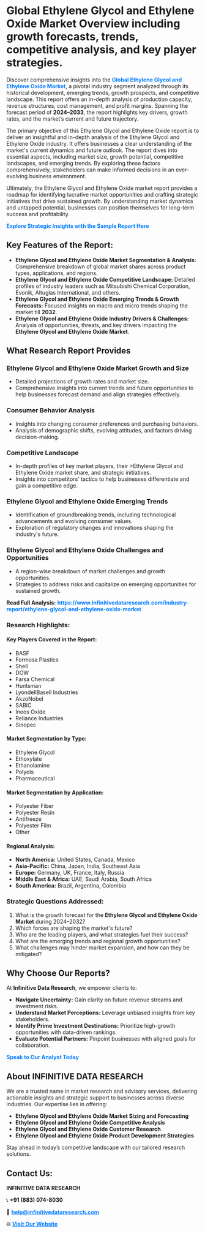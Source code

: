 <h1>Global Ethylene Glycol and Ethylene Oxide Market Overview including growth forecasts, trends, competitive analysis, and key player strategies.</h1>
<p>
Discover comprehensive insights into the 
<a href="https://www.infinitivedataresearch.com/industry-report/ethylene-glycol-and-ethylene-oxide-market" rel="dofollow" style="color: #007BFF; text-decoration: none;"><strong>Global Ethylene Glycol and Ethylene Oxide Market</strong></a>, a pivotal industry segment analyzed through its historical development, emerging trends, growth prospects, and competitive landscape. This report offers an in-depth analysis of production capacity, revenue structures, cost management, and profit margins. Spanning the forecast period of <strong>2024–2033</strong>, the report highlights key drivers, growth rates, and the market’s current and future trajectory.
</p>
<p>
The primary objective of this Ethylene Glycol and Ethylene Oxide report is to deliver an insightful and in-depth analysis of the Ethylene Glycol and Ethylene Oxide industry. It offers businesses a clear understanding of the market's current dynamics and future outlook. The report dives into essential aspects, including market size, growth potential, competitive landscapes, and emerging trends. By exploring these factors comprehensively, stakeholders can make informed decisions in an ever-evolving business environment.
</p>
<p>
Ultimately, the Ethylene Glycol and Ethylene Oxide market report provides a roadmap for identifying lucrative market opportunities and crafting strategic initiatives that drive sustained growth. By understanding market dynamics and untapped potential, businesses can position themselves for long-term success and profitability.
</p>
<p>
<a href="https://www.infinitivedataresearch.com/request-sample/reportId=106172" style="color: #007BFF; text-decoration: none;"><strong>Explore Strategic Insights with the Sample Report Here</strong></a>
</p>

<h2>Key Features of the Report:</h2>
<ul>
<li><strong>Ethylene Glycol and Ethylene Oxide Market Segmentation & Analysis:</strong> Comprehensive breakdown of global market shares across product types, applications, and regions.</li>
<li><strong>Ethylene Glycol and Ethylene Oxide Competitive Landscape:</strong> Detailed profiles of industry leaders such as Mitsubishi Chemical Corporation, Evonik, Altuglas International, and others.</li>
<li><strong>Ethylene Glycol and Ethylene Oxide Emerging Trends & Growth Forecasts:</strong> Focused insights on macro and micro trends shaping the market till <strong>2032</strong>.</li>
<li><strong>Ethylene Glycol and Ethylene Oxide Industry Drivers & Challenges:</strong> Analysis of opportunities, threats, and key drivers impacting the <strong>Ethylene Glycol and Ethylene Oxide Market</strong>.</li>
</ul>

<h2>What Research Report Provides</h2>
<h3>Ethylene Glycol and Ethylene Oxide Market Growth and Size</h3>
<ul>
<li>Detailed projections of growth rates and market size.</li>
<li>Comprehensive insights into current trends and future opportunities to help businesses forecast demand and align strategies effectively.</li>
</ul>

<h3>Consumer Behavior Analysis</h3>
<ul>
<li>Insights into changing consumer preferences and purchasing behaviors.</li>
<li>Analysis of demographic shifts, evolving attitudes, and factors driving decision-making.</li>
</ul>

<h3>Competitive Landscape</h3>
<ul>
<li>In-depth profiles of key market players, their >Ethylene Glycol and Ethylene Oxide market share, and strategic initiatives.</li>
<li>Insights into competitors' tactics to help businesses differentiate and gain a competitive edge.</li>
</ul>

<h3>Ethylene Glycol and Ethylene Oxide Emerging Trends</h3>
<ul>
<li>Identification of groundbreaking trends, including technological advancements and evolving consumer values.</li>
<li>Exploration of regulatory changes and innovations shaping the industry's future.</li>
</ul>

<h3>Ethylene Glycol and Ethylene Oxide Challenges and Opportunities</h3>
<ul>
<li>A region-wise breakdown of market challenges and growth opportunities.</li>
<li>Strategies to address risks and capitalize on emerging opportunities for sustained growth.</li>
</ul>
<p><strong>Read Full Analysis:</strong> <a href="https://www.infinitivedataresearch.com/industry-report/ethylene-glycol-and-ethylene-oxide-market" rel="dofollow" style="color: #007BFF; text-decoration: none;"><strong>https://www.infinitivedataresearch.com/industry-report/ethylene-glycol-and-ethylene-oxide-market</strong></a></p>
<h3>Research Highlights:</h3>
<h4>Key Players Covered in the Report:</h4>
<ul><li>BASF</li><li>Formosa Plastics</li><li>Shell</li><li>DOW</li><li>Farsa Chemical</li><li>Huntsman</li><li>LyondellBasell Industries</li><li>AkzoNobel</li><li>SABIC</li><li>Ineos Oxide</li><li>Reliance Industries</li><li>Sinopec</li></ul>
<h4>Market Segmentation by Type:</h4>
<ul><li>Ethylene Glycol</li><li>Ethoxylate</li><li>Ethanolamine</li><li>Polyols</li><li>Pharmaceutical</li></ul>
<h4>Market Segmentation by Application:</h4>
<ul><li>Polyester Fiber</li><li>Polyester Resin</li><li>Antifreeze</li><li>Polyester Film</li><li>Other</li></ul>

<h4>Regional Analysis:</h4>
<ul>
<li><strong>North America:</strong> United States, Canada, Mexico</li>
<li><strong>Asia-Pacific:</strong> China, Japan, India, Southeast Asia</li>
<li><strong>Europe:</strong> Germany, UK, France, Italy, Russia</li>
<li><strong>Middle East & Africa:</strong> UAE, Saudi Arabia, South Africa</li>
<li><strong>South America:</strong> Brazil, Argentina, Colombia</li>
</ul>

<h3>Strategic Questions Addressed:</h3>
<ol>
<li>What is the growth forecast for the <strong>Ethylene Glycol and Ethylene Oxide Market</strong> during 2024–2032?</li>
<li>Which forces are shaping the market's future?</li>
<li>Who are the leading players, and what strategies fuel their success?</li>
<li>What are the emerging trends and regional growth opportunities?</li>
<li>What challenges may hinder market expansion, and how can they be mitigated?</li>
</ol>

<h2>Why Choose Our Reports?</h2>
<p>At <strong>Infinitive Data Research</strong>, we empower clients to:</p>
<ul>
<li><strong>Navigate Uncertainty:</strong> Gain clarity on future revenue streams and investment risks.</li>
<li><strong>Understand Market Perceptions:</strong> Leverage unbiased insights from key stakeholders.</li>
<li><strong>Identify Prime Investment Destinations:</strong> Prioritize high-growth opportunities with data-driven rankings.</li>
<li><strong>Evaluate Potential Partners:</strong> Pinpoint businesses with aligned goals for collaboration.</li>
</ul>
<p><a href="https://www.infinitivedataresearch.com/industry-report/ethylene-glycol-and-ethylene-oxide-market" rel="dofollow" style="color: #007BFF; text-decoration: none;"><strong>Speak to Our Analyst Today</strong></a></p>

<h2>About INFINITIVE DATA RESEARCH</h2>
<p>We are a trusted name in market research and advisory services, delivering actionable insights and strategic support to businesses across diverse industries. Our expertise lies in offering:</p>
<ul>
<li><strong>Ethylene Glycol and Ethylene Oxide Market Sizing and Forecasting</strong></li>
<li><strong>Ethylene Glycol and Ethylene Oxide Competitive Analysis</strong></li>
<li><strong>Ethylene Glycol and Ethylene Oxide Customer Research</strong></li>
<li><strong>Ethylene Glycol and Ethylene Oxide Product Development Strategies</strong></li>
</ul>
<p>Stay ahead in today’s competitive landscape with our tailored research solutions.</p>

<h2>Contact Us:</h2>
<p><strong>INFINITIVE DATA RESEARCH</strong></p>
<p>📞 <strong>+91 (883) 074-8030</strong></p>
<p>📧 <strong><a href="mailto:help@infinitivedataresearch.com" style="color: #007BFF;">help@infinitivedataresearch.com</a></strong></p>
<p>🌐 <strong><a href="https://www.infinitivedataresearch.com" rel="dofollow" style="color: #007BFF;">Visit Our Website</a></strong></p>